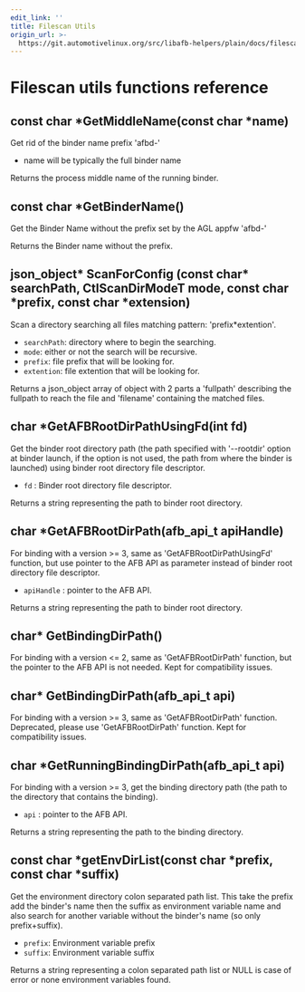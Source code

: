 ```yaml
---
edit_link: ''
title: Filescan Utils
origin_url: >-
  https://git.automotivelinux.org/src/libafb-helpers/plain/docs/filescan-utils.md?h=master
---
```


<!-- WARNING: This file is generated by fetch_docs.js using /home/boron/Documents/AGL/docs-webtemplate/site/_data/tocs/devguides/master/afb-helpers-function-references-afb-helpers-book.yml -->

# Filescan utils functions reference

## const char *GetMiddleName(const char *name)

Get rid of the binder name prefix 'afbd-'

* name will be typically the full binder name

Returns the process middle name of the running binder.

## const char *GetBinderName()

Get the Binder Name without the prefix set by the AGL appfw 'afbd-'

Returns the Binder name without the prefix.

## json_object* ScanForConfig (const char* searchPath, CtlScanDirModeT mode, const char *prefix, const char *extension)

Scan a directory searching all files matching pattern: 'prefix*extention'.

* `searchPath`: directory where to begin the searching.
* `mode`: either or not the search will be recursive.
* `prefix`: file prefix that will be looking for.
* `extention`: file extention that will be looking for.

Returns a json_object array of object with 2 parts a 'fullpath' describing the
fullpath to reach the file and 'filename' containing the matched files.

## char *GetAFBRootDirPathUsingFd(int fd)

Get the binder root directory path (the path specified with '--rootdir' option
at binder launch, if the option is not used, the path from where the binder
is launched) using binder root directory file descriptor.

* `fd` : Binder root directory file descriptor.

Returns a string representing the path to binder root directory.

## char *GetAFBRootDirPath(afb_api_t apiHandle)

For binding with a version >= 3, same as 'GetAFBRootDirPathUsingFd' function,
but use pointer to the AFB API as parameter instead of
binder root directory file descriptor.

* `apiHandle` : pointer to the AFB API.

Returns a string representing the path to binder root directory.

## char* GetBindingDirPath()

For binding with a version <= 2, same as 'GetAFBRootDirPath' function,
but the pointer to the AFB API is not needed.
Kept for compatibility issues.

## char* GetBindingDirPath(afb_api_t api)

For binding with a version >= 3, same as 'GetAFBRootDirPath' function.
Deprecated, please use 'GetAFBRootDirPath' function.
Kept for compatibility issues.

## char *GetRunningBindingDirPath(afb_api_t api)

For binding with a version >= 3, get the binding directory path
(the path to the directory that contains the binding).

* `api` : pointer to the AFB API.

Returns a string representing the path to the binding directory.

## const char *getEnvDirList(const char *prefix, const char *suffix)

Get the environment directory colon separated path list. This take the prefix
add the binder's name then the suffix as environment variable name and also
search for another variable without the binder's name (so only prefix+suffix).

* `prefix`: Environment variable prefix
* `suffix`: Environment variable suffix

Returns a string representing a colon separated path list or NULL is case of
error or none environment variables found.
